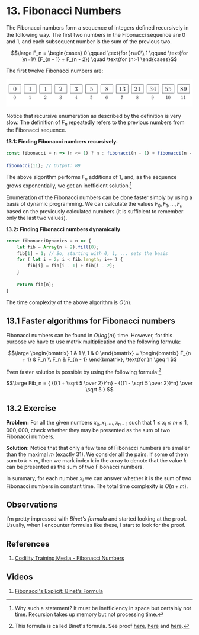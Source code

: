 # 13. Fibonacci Numbers

The Fibonacci numbers form a sequence of integers deﬁned recursively in the following way. The ﬁrst two numbers in the Fibonacci sequence are 0 and 1, and each subsequent number is the sum of the previous two.

$$\large
F_n = \begin{cases}
0 \qquad \text{for }n=0\\
1 \qquad \text{for }n=1\\
{F_{n - 1} + F_{n - 2}} \quad \text{for }n>1 
\end{cases}$$

The first twelve Fibonacci numbers are:

![Fibonacci sequence](/.attachments/fibonacci-sequence.png)

Notice that recursive enumeration as described by the definition is very slow. The definition of $F_n$ repeatedly refers to the previous numbers from the Fibonacci sequence.

**13.1: Finding Fibonacci numbers recursively.**
```js
const fibonacci = n => (n <= 1) ? n : fibonacci(n - 1) + fibonacci(n - 2);

fibonacci(11); // Output: 89
```
The above algorithm performs $F_n$ additions of 1, and, as the sequence grows exponentially, we get an ineﬃcient solution.[^1]

Enumeration of the Fibonacci numbers can be done faster simply by using a basis of dynamic programming. We can calculate the values $F_0, F_1, \dots, F_n$ based on the previously calculated numbers (it is sufficient to remember only the last two values).

**13.2: Finding Fibonacci numbers dynamically**
```js
const fibonacciDynamics = n => {
    let fib = Array(n + 2).fill(0);
    fib[1] = 1; // So, starting with 0, 1, ... sets the basis
    for ( let i = 2; i < fib.length; i++ ) {
        fib[i] = fib[i - 1] + fib[i - 2];
    }

    return fib[n];
}
```

The time complexity of the above algorithm is $O(n)$.

## 13.1 Faster algorithms for Fibonacci numbers

Fibonacci numbers can be found in $O(log(n))$ time. However, for this purpose we have to use matrix multiplication and the following formula:

$$\large
\begin{bmatrix}
1 & 1 \\
1 & 0
\end{bmatrix} = 
\begin{bmatrix}
F_{n + 1} & F_n \\
F_n & F_{n - 1}
\end{bmatrix},
\text{for }n \geq 1
$$

Even faster solution is possible by using the following formula:[^2]

$$\large
Fib_n = { {({1 + \sqrt 5 \over 2})^n} - {({1 - \sqrt 5 \over 2})^n} \over \sqrt 5 }
$$

## 13.2 Exercise

**Problem:** For all the given numbers $x_0, x_1, \ldots, x_{n - 1}$ such that $1 \leq x_i \leq m \leq 1,000,000$, check whether they may be presented as the sum of two Fibonacci numbers.

**Solution:** Notice that that only a few tens of Fibonacci numbers are smaller than the maximal $m$ (exactly 31). We consider all the pairs. If some of them sum to $k \leq m$, then we mark index $k$ in the array to denote that the value $k$ can be presented as the sum of two Fibonacci numbers.

In summary, for each number $x_i$ we can answer whether it is the sum of two Fibonacci numbers in constant time. The total time complexity is $O(n + m)$.

## Observations

I'm pretty impressed with _Binet's formula_ and started looking at the proof. Usually, when I encounter formulas like these, I start to look for the proof.

## References

1. [Codility Training Media - Fibonacci Numbers](https://codility.com/media/train/11-Fibonacci.pdf)

## Videos

1. [Fibonacci's Explicit: Binet's Formula](https://youtu.be/3vbHTi6sID0)

[^1]: Why such a statement? It must be inefficiency in space but certainly not time. Recursion takes up memory but not processing time.
[^2]: This formula is called Binet's formula. See proof [here](https://www.themathdoctors.org/a-few-inductive-fibonacci-proofs/), [here](http://www.milefoot.com/math/discrete/sequences/binetformula.htm#:~:text=The%20explicit%20formula%20for%20the,the%20first%20to%20use%20it.) and [here](https://planetmath.org/derivationofbinetformula).